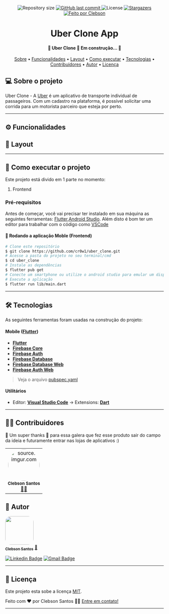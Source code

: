 <p align="center">

  <img alt="Repository size" src="https://img.shields.io/github/repo-size/cr0w1/plant_app">
  
  <a href="https://github.com/tgmarinho/README-ecoleta/commits/master">
    <img alt="GitHub last commit" src="https://img.shields.io/github/last-commit/cr0w1/plant_app">
  </a>
    
   <img alt="License" src="https://img.shields.io/badge/license-MIT-brightgreen">
   <a href="https://github.com/cr0w1/plant_app/stargazers">
    <img alt="Stargazers" src="https://img.shields.io/github/stars/cr0w1/plant_app?style=social">
  </a>

  <a href="https://www.instagram.com/cr0w01/">
    <img alt="Feito por Clebson" src="https://img.shields.io/badge/feito%20por-Clebson-%237519C1">
  </a>
 
  
 
</p>
<h1 align="center">Uber Clone App</h1>

<h4 align="center"> 
	🚧  Uber Clone 🚀 Em construção...  🚧
</h4>

<p align="center">
 <a href="#-sobre-o-projeto">Sobre</a> •
 <a href="#-funcionalidades">Funcionalidades</a> •
 <a href="#-layout">Layout</a> • 
 <a href="#-como-executar-o-projeto">Como executar</a> • 
 <a href="#-tecnologias">Tecnologias</a> • 
 <a href="#-contribuidores">Contribuidores</a> • 
 <a href="#-autor">Autor</a> • 
 <a href="#user-content--licença">Licença</a>
</p>


## 💻 Sobre o projeto

 Uber Clone - A [Uber](https://www.uber.com/br/pt-br/?utm_campaign=CM2057687-search-google-brand_25_-99_BR-National_driver_web_acq_cpc_pt-BR_Generic_Exact_uber_kwd-169801042_581521659320_134136106278_e_c&utm_source=AdWords_Brand) é um aplicativo de transporte individual de passageiros. Com um cadastro na plataforma, é possível solicitar uma corrida para um motorista parceiro que esteja por perto.



---

## ⚙️ Funcionalidades


## 🎨 Layout

---

## 🚀 Como executar o projeto

Este projeto está divido em 1 parte no momento:
1. Frontend


### Pré-requisitos

Antes de começar, você vai precisar ter instalado em sua máquina as seguintes ferramentas:
[Flutter](https://docs.flutter.dev/get-started/install),[Android Studio](https://developer.android.com/studio). 
Além disto é bom ter um editor para trabalhar com o código como [VSCode](https://code.visualstudio.com/)


#### 🧭 Rodando a aplicação Moble (Frontend)

```bash
# Clone este repositório
$ git clone https://github.com/cr0w1/uber_clone.git
# Acesse a pasta do projeto no seu terminal/cmd
$ cd uber_clone
# Instale as dependências
$ flutter pub get
# Conecte um smartphone ou utilize o android studio para emular um dispositivo android
# Execute a aplicação
$ flutter run lib/main.dart
```

---

## 🛠 Tecnologias

As seguintes ferramentas foram usadas na construção do projeto:

#### [](https://github.com/tgmarinho/Ecoleta#mobile-react-native--typescript)**Mobile**  ([Flutter](https://flutter.dev))

-   **[Flutter](https://flutter.dev)**
-   **[Firebase Core](https://pub.dev/packages/flutter_svg)**
-   **[Firebase Auth](https://pub.dev/packages/flutter_svg)**
-   **[Firebase Database](https://pub.dev/packages/firebase_database)**
-   **[Firebase Database Web](https://pub.dev/packages/firebase_database_web)**
-   **[Firebase Auth Web](https://pub.dev/packages/firebase_auth_web)**

> Veja o arquivo  [pubspec.yaml](https://github.com/cr0w1/plant_app/blob/main/pubspec.yaml)
#### [](https://github.com/tgmarinho/Ecoleta#utilit%C3%A1rios)**Utilitários**

-   Editor:  **[Visual Studio Code](https://code.visualstudio.com/)**  → Extensions: **[Dart](https://marketplace.visualstudio.com/items?itemName=Dart-Code.dart-code)**

---

## 👨‍💻 Contribuidores

💜 Um super thanks 👏 para essa galera que fez esse produto sair do campo da ideia e futuramente entrar nas lojas de aplicativos :)

<table>
  <tr>
    <td align="center"><a href="https://rocketseat.com.br"><a href="https://imgur.com/gf6BsdT"><img style="border-radius: 50%;" src="https://i.imgur.com/gf6BsdT.jpg" title="source: imgur.com" width="100" height="auto"/></a><br /><sub><b>Clebson Santos</b></sub></a><br /><a href="#" title="Clebson">👨‍🚀</a></td>
  </tr>
</table>


## 🦸 Autor

<a href="https://blog.rocketseat.com.br/author/thiago/">
 <img style="border-radius: 20%;" src="https://i.imgur.com/gf6BsdT.jpg/u/380327?s=460&u=61b426b901b8fe02e12019b1fdb67bf0072d4f00&v=4" width="90px;" alt=""/>
 <br />
 <sub><b>Clebson Santos</b></sub></a> <a href="https://blog.rocketseat.com.br/author/thiago/" title="Rocketseat">🚀</a>
 <br />


[![Linkedin Badge](https://img.shields.io/badge/-Clebson-blue?style=flat-square&logo=Linkedin&logoColor=white&link=https://www.linkedin.com/in/tgmarinho/)](https://www.linkedin.com/in/tgmarinho/) 
[![Gmail Badge](https://img.shields.io/badge/-clebsonjose30@gmail.com-c14438?style=flat-square&logo=Gmail&logoColor=white&link=mailto:clebsonjose30@gmail.com)](mailto:clebsonjose30@gmail.com)

---

## 📝 Licença

Este projeto esta sobe a licença [MIT](./LICENSE).

Feito com ❤️ por Clebson Santos 👋🏽 [Entre em contato!](https://www.linkedin.com/in/clebson-santos-33123a214/)

---